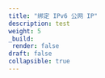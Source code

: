```yaml
---
title: "绑定 IPv6 公网 IP"
description: test
weight: 5
_build:
 render: false
draft: false
collapsible: true
---
```


